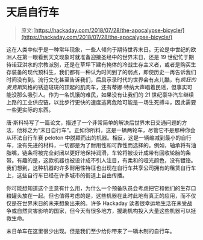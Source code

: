 # 天启自行车

> 原文:[https://hackaday.com/2018/07/28/the-apocalypse-bicycle/](https://hackaday.com/2018/07/28/the-apocalypse-bicycle/)

这在人类中似乎是一种常年现象，一些人倾向于期待世界末日。无论是中世纪的欧洲人在第一眼看到天文现象时就准备迎接圣经中的世界末日，还是 19 世纪忙于期待诺亚洪水的宗教派别，还是在草坪下建有掩体的冷战生存主义者，或者是购买生存装备的现代预科生，我们都有一种认为时间到了的弱点，即使历史一再告诉我们时间没有到。流行文化甚至告诉我们，后启示录时代的世界会有点儿酷，有*疯狂的麦克斯*风格的锈迹斑斑的顶起的肌肉车，还有蒂娜·特纳大声唱着民谣，但事实可能没那么吸引人。作为一名饥饿的难民，如果没有让我们的 21 世纪豪华汽车继续上路的工业供应链，以比步行更快的速度逃离危险可能是一场生死搏斗，因此需要一些更实际的东西。

唐·斯科特写了一篇论文，描述了一个非常简单的解决后世界末日交通问题的方法，他称之为“末日自行车”。正如你所料，这是一辆两轮车，尽管它不是那种你会从环法自行车赛 peloton 中脱颖而出的机器。相反，这是一辆缩减到最小的自行车，没有先进的材料，一切都是为了耐用性和可靠性而选择的。例如，轴承将有油脂嘴，链条将被完全封闭以更好地保持润滑，车轮将被设计成带有回收轮胎的条带。有趣的是，这款机器也被设计成不引人注目，有柔和的哑光颜色，没有镀铬。我们想到，这种机器的许多耐用性特征也出现在自行车共享公司拥有的租赁自行车上，这些自行车已经在许多城市的街道上自由传播。

你可能想知道这个主意有什么用，为什么一个预备队员会考虑把它和他们的生存口粮罐头放在一起。但也值得考虑的是，这些机器在此时此地有真正的应用，而不仅仅是在世界末日的未来想象出来的。许多 Hackaday 读者很幸运地生活在未受战争或自然灾害影响的国家，但今天有很多地方，援助机构投入大量这些机器可以拯救生命。

末日单车在这里很少出现。但是我们至少给你带来了一辆木制的自行车。